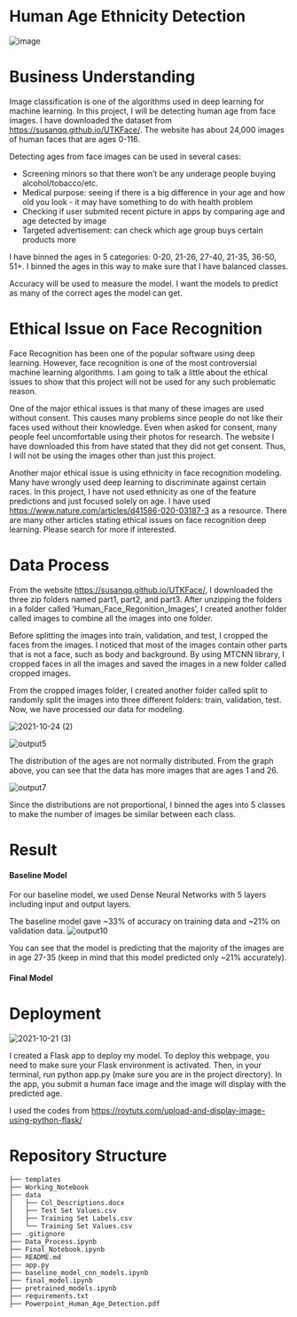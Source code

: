 # Human Age Ethnicity Detection
![image](https://www.internationalairportreview.com//wp-content/uploads/facial-recognition-3.jpg)

# Business Understanding
Image classification is one of the algorithms used in deep learning for machine learning. In this project, I will be detecting human age from face images. I have downloaded the dataset from https://susanqq.github.io/UTKFace/. The website has about 24,000 images of human faces that are ages 0-116. 

Detecting ages from face images can be used in several cases:
- Screening minors so that there won’t be any underage people buying alcohol/tobacco/etc.
- Medical purpose: seeing if there is a big difference in your age and how old you look - it may have something to do with health problem
- Checking if user submited recent picture in apps by comparing age and age detected by image
- Targeted advertisement: can check which age group buys certain products more

I have binned the ages in 5 categories: 0-20, 21-26, 27-40,  21-35, 36-50, 51+. I binned the ages in this way to make sure that I have balanced classes.

Accuracy will be used to measure the model. I want the models to predict as many of the correct ages the model can get.


# Ethical Issue on Face Recognition
Face Recognition has been one of the popular software using deep learning. However, face recognition is one of the most controversial machine learning algorithms. I am going to talk a little about the ethical issues to show that this project will not be used for any such problematic reason.

One of the major ethical issues is that many of these images are used without consent. This causes many problems since people do not like their faces used without their knowledge. Even when asked for consent, many people feel uncomfortable using their photos for research. The website I have downloaded this from have stated that they did not get consent. Thus, I will not be using the images other than just this project. 

Another major ethical issue is using ethnicity in face recognition modeling. Many have wrongly used deep learning to discriminate against certain races. In this project, I have not used ethnicity as one of the feature predictions and just focused solely on age.
I have used https://www.nature.com/articles/d41586-020-03187-3 as a resource. There are many other articles stating ethical issues on face recognition deep learning. Please search for more if interested.


# Data Process
From the website https://susanqq.github.io/UTKFace/, I downloaded the three zip folders named part1, part2, and part3. After unzipping the folders in a folder called ‘Human_Face_Regonition_Images’, I created another folder called images to combine all the images into one folder. 

Before splitting the images into train, validation, and test, I cropped the faces from the images. I noticed that most of the images contain other parts that is not a face, such as body and background. By using MTCNN library, I cropped faces in all the images and saved the images in a new folder called cropped images.

From the cropped images folder, I created another folder called split to randomly split the images into three different folders: train, validation, test. Now, we have processed our data for modeling.

![2021-10-24 (2)](https://user-images.githubusercontent.com/87672665/138618238-a9286764-776c-4a68-b661-486c63bae6c3.png)

![output5](https://user-images.githubusercontent.com/87672665/137989104-a2f31c28-a0d1-4a04-a967-72bc5232d937.png)

The distribution of the ages are not normally distributed. From the graph above, you can see that the data has more images that are ages 1 and 26.

![output7](https://user-images.githubusercontent.com/87672665/137989054-04ed89a4-19af-41a0-9f9c-4ff5eac4f5fe.png)

Since the distributions are not proportional, I binned the ages into 5 classes to make the number of images be similar between each class.

# Result
#### Baseline Model
For our baseline model, we used Dense Neural Networks with 5 layers including input and output layers.

The baseline model gave ~33% of accuracy on training data and ~21% on validation data.
![output10](https://user-images.githubusercontent.com/87672665/138618274-0295d05a-d148-4158-b6b6-c13bd395d17a.png)

You can see that the model is predicting that the majority of the images are in age 27-35 (keep in mind that this model predicted only ~21% accurately).

#### Final Model


# Deployment
![2021-10-21 (3)](https://user-images.githubusercontent.com/87672665/138618340-13f2e15f-2809-4ff8-8d1d-546fddacdcb5.png)

I created a Flask app to deploy my model. To deploy this webpage, you need to make sure your Flask environment is activated. Then, in your terminal, run python app.py (make sure you are in the project directory).
In the app, you submit a human face image and the image will display with the predicted age.

I used the codes from https://roytuts.com/upload-and-display-image-using-python-flask/

# Repository Structure 
```
├── templates
├── Working_Notebook
├── data  
│   ├── Col_Descriptions.docx
│   ├── Test Set Values.csv
│   ├── Training Set Labels.csv
│   └── Training Set Values.csv 
├── .gitignore
├── Data_Process.ipynb
├── Final_Notebook.ipynb
├── README.md
├── app.py
├── baseline_model_cnn_models.ipynb
├── final_model.ipynb
├── pretrained_models.ipynb
├── requirements.txt
├── Powerpoint_Human_Age_Detection.pdf
```
